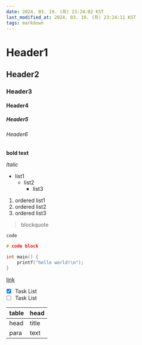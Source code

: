 ```yaml
---
date: 2024. 03. 19. (화) 23:24:02 KST
last_modified_at: 2024. 03. 19. (화) 23:24:11 KST
tags: markdown
---
```


# Header1
## Header2
### Header3
#### Header4
##### Header5
###### Header6

**bold text**

*Italic*

* list1
	- list2
		+ list3

1. ordered list1
2. ordered list2
3. ordered list3

> blockquote

`code`

```c
# code block

int main() {
    printf("hello world!\n");
}

```

[link](https://github.com/vimwiki/vimwiki)


- [x] Task List
- [ ] Task List

| table | head  |
| ----  | ----  |
| head  | title |
| para  | text  |



